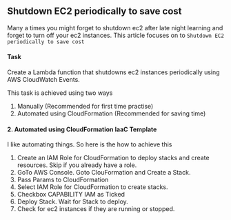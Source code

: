 ## Shutdown EC2 periodically to save cost
Many a times you might forget to shutdown ec2 after late night learning and forget to turn off your ec2 instances. This article focuses on to `Shutdown EC2 periodically to save cost`  

#### Task
Create a Lambda function that shutdowns ec2 instances periodically using AWS CloudWatch Events.

This task is achieved using two ways
1. Manually (Recommended for first time practise)
2. Automated using CloudFormation (Recommended for saving time)

#### 2. Automated using CloudFormation IaaC Template
I like automating things. So here is the how to achieve this

1. Create an IAM Role for CloudFormation to deploy stacks and create resources. Skip if you already have a role.
2. GoTo AWS Console. Goto ClouFormation and Create a Stack.
3. Pass Params to CloudFormation
4. Select IAM Role for CloudFormation to create stacks.
5. Checkbox CAPABILITY IAM as Ticked
6. Deploy Stack. Wait for Stack to deploy.
7. Check for ec2 instances if they are running or stopped.
